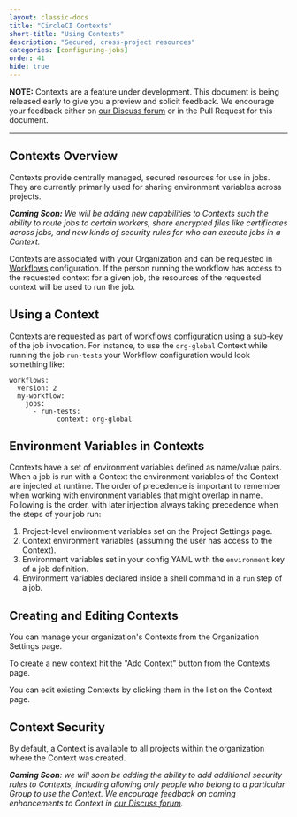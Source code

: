 ```yaml
---
layout: classic-docs
title: "CircleCI Contexts"
short-title: "Using Contexts"
description: "Secured, cross-project resources"
categories: [configuring-jobs]
order: 41
hide: true
---
```



**NOTE:** Contexts are a feature under development. This document is being released early to give you a preview and solicit feedback. We encourage your feedback either on [our Discuss forum](https://discuss.circleci.com/t/contexts-feedback/13908) or in the Pull Request for this document.

<hr>

## Contexts Overview
Contexts provide centrally managed, secured resources for use in jobs. They are currently primarily used for sharing environment variables across projects.

_**Coming Soon:** We will be adding new capabilities to Contexts such the ability to route jobs to certain workers, share encrypted files like certificates across jobs, and new kinds of security rules for who can execute jobs in a Context._

Contexts are associated with your Organization and can be requested in [Workflows](../workflows/) configuration. If the person running the workflow has access to the requested context for a given job, the resources of the requested context will be used to run the job.

## Using a Context
Contexts are requested as part of [workflows configuration](../workflows/) using a sub-key of the job invocation. For instance, to use the `org-global` Context while running the job `run-tests` your Workflow configuration would look something like:

```
workflows:
  version: 2
  my-workflow:
    jobs:
      - run-tests:
            context: org-global
```

## Environment Variables in Contexts
Contexts have a set of environment variables defined as name/value pairs. When a job is run with a Context the environment variables of the Context are injected at runtime. The order of precedence is important to remember when working with environment variables that might overlap in name. Following is the order, with later injection always taking precedence when the steps of your job run:
1. Project-level environment variables set on the Project Settings page.
2. Context environment variables (assuming the user has access to the Context).
3. Environment variables set in your config YAML with the `environment` key of a job definition.
4. Environment variables declared inside a shell command in a `run` step of a job.

## Creating and Editing Contexts
You can manage your organization's Contexts from the Organization Settings page. 

To create a new context hit the "Add Context" button from the Contexts page.

You can edit existing Contexts by clicking them in the list on the Context page.

## Context Security
By default, a Context is available to all projects within the organization where the Context was created. 

_**Coming Soon**: we will soon be adding the ability to add additional security rules to Contexts, including allowing only people who belong to a particular Group to use the Context. We encourage feedback on coming enhancements to Context in [our Discuss forum](https://discuss.circleci.com/t/contexts-feedback/13908)._
